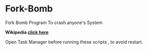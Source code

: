 # Fork-Bomb
Fork Bomb Program To crash anyone's System


**Wikipedia [click here](https://en.wikipedia.org/wiki/Fork_bomb)**

Open Task Manager before running these scripts , to avoid restart.
